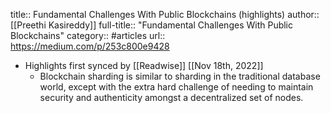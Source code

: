 title:: Fundamental Challenges With Public Blockchains (highlights)
author:: [[Preethi Kasireddy]]
full-title:: "Fundamental Challenges With Public Blockchains"
category:: #articles
url:: https://medium.com/p/253c800e9428

- Highlights first synced by [[Readwise]] [[Nov 18th, 2022]]
	- Blockchain sharding is similar to sharding in the traditional database world, except with the extra hard challenge of needing to maintain security and authenticity amongst a decentralized set of nodes.